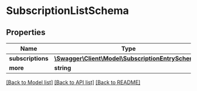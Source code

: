 # SubscriptionListSchema

## Properties
Name | Type | Description | Notes
------------ | ------------- | ------------- | -------------
**subscriptions** | [**\Swagger\Client\Model\SubscriptionEntrySchema[]**](SubscriptionEntrySchema.md) |  | [optional] 
**more** | **string** |  | [optional] 

[[Back to Model list]](../README.md#documentation-for-models) [[Back to API list]](../README.md#documentation-for-api-endpoints) [[Back to README]](../README.md)


